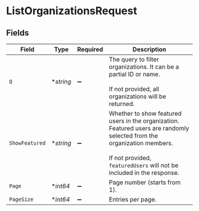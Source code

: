 # ListOrganizationsRequest


## Fields

| Field                                                                                                                                                                                           | Type                                                                                                                                                                                            | Required                                                                                                                                                                                        | Description                                                                                                                                                                                     |
| ----------------------------------------------------------------------------------------------------------------------------------------------------------------------------------------------- | ----------------------------------------------------------------------------------------------------------------------------------------------------------------------------------------------- | ----------------------------------------------------------------------------------------------------------------------------------------------------------------------------------------------- | ----------------------------------------------------------------------------------------------------------------------------------------------------------------------------------------------- |
| `Q`                                                                                                                                                                                             | **string*                                                                                                                                                                                       | :heavy_minus_sign:                                                                                                                                                                              | The query to filter organizations. It can be a partial ID or name.<br/><br/>If not provided, all organizations will be returned.                                                                |
| `ShowFeatured`                                                                                                                                                                                  | **string*                                                                                                                                                                                       | :heavy_minus_sign:                                                                                                                                                                              | Whether to show featured users in the organization. Featured users are randomly selected from the organization members.<br/><br/>If not provided, `featuredUsers` will not be included in the response. |
| `Page`                                                                                                                                                                                          | **int64*                                                                                                                                                                                        | :heavy_minus_sign:                                                                                                                                                                              | Page number (starts from 1).                                                                                                                                                                    |
| `PageSize`                                                                                                                                                                                      | **int64*                                                                                                                                                                                        | :heavy_minus_sign:                                                                                                                                                                              | Entries per page.                                                                                                                                                                               |